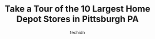 ---
layout: ampstory
image: https://i0.wp.com/www.depkes.org/wp-content/uploads/2023/06/home-depot-0-in-pittsburgh-pa-1685965801.jpeg?resize=640,853
author: techidn
featured: false
description: Discover the impressive array of Home Depot options in Pittsburgh PA, where you can find 10 of the largest Home Depot establishments in the area. From renowned classics to hidden gems, Pitts
title: Take a Tour of the 10 Largest Home Depot Stores in Pittsburgh PA
cover:
   title: Take a Tour of the 10 Largest Home Depot Stores in Pittsburgh PA
   subtitle: Rickpate
   background: https://www.depkes.org/wp-content/uploads/2023/06/home-depot-0-in-pittsburgh-pa-1685965801.jpeg

pages: 
 - layout: thirds
   top: <h1>#1 The Home Depot</h1>
   bottom: "<p>I found a 4 foot, healthy money tree (pachira aquata- hope I spelled that right LOL), sold in a 10inch grow pot, with 6 THICK trunks beautifully braided. Truly braided to</p>"
   background: https://www.depkes.org/wp-content/uploads/2023/06/home-depot-1-in-pittsburgh-pa-1685965801.jpeg
   backgroundblur: true
 - layout: thirds
   top: <h1>#2 The Home Depot</h1>
   bottom: "<p>440 Home Dr, Pittsburgh, PA 15275, United States</p>"
   background: https://www.depkes.org/wp-content/uploads/2023/06/home-depot-2-in-pittsburgh-pa-1685965801.jpeg
   cta:
      link: https://www.depkes.org/blog/take-a-tour-of-the-10-largest-home-depot-stores-in-pittsburgh-pa/
      text: Take a Tour of the 10 Largest Home Depot Stores in Pittsburgh PA
 - layout: thirds
   top: <h1>#3 The Home Depot</h1>
   bottom: "<p>9971 Mountain View Dr, West Mifflin, PA 15122, United States</p>"
   background: https://www.depkes.org/wp-content/uploads/2023/06/home-depot-3-in-pittsburgh-pa-1685965802.jpeg
   cta:
      link: https://www.depkes.org/blog/take-a-tour-of-the-10-largest-home-depot-stores-in-pittsburgh-pa/
      text: Take a Tour of the 10 Largest Home Depot Stores in Pittsburgh PA
 - layout: thirds
   top: <h1>#4 The Home Depot</h1>
   bottom: "<p>102 Aldi Dr, North Versailles, PA 15137, United States</p>"
   background: https://images.unsplash.com/photo-1531169509526-f8f1fdaa4a67?ixlib=rb-4.0.3&ixid=MnwxMjA3fDB8MHxwaG90by1wYWdlfHx8fGVufDB8fHx8&auto=format&fit=crop&w=640&h=853&q=80
   cta:
      link: https://www.depkes.org/blog/take-a-tour-of-the-10-largest-home-depot-stores-in-pittsburgh-pa/
      text: Take a Tour of the 10 Largest Home Depot Stores in Pittsburgh PA
 - layout: thirds
   top: <h1>#5 The Home Depot</h1>
   bottom: "<p>112 Ben Avon Heights Rd, Pittsburgh, PA 15237, United States</p>"
   background: https://images.unsplash.com/photo-1595364397663-fca4f075d796?ixlib=rb-4.0.3&ixid=MnwxMjA3fDB8MHxwaG90by1wYWdlfHx8fGVufDB8fHx8&auto=format&fit=crop&w=640&h=853&q=80
   cta:
      link: https://www.depkes.org/blog/take-a-tour-of-the-10-largest-home-depot-stores-in-pittsburgh-pa/
      text: Take a Tour of the 10 Largest Home Depot Stores in Pittsburgh PA
 - layout: thirds
   top: <h1>#6 The Home Depot</h1>
   bottom: "<p>999 Ross Park Mall Dr, Pittsburgh, PA 15237, United States</p>"
   background: https://images.unsplash.com/photo-1509114397022-ed747cca3f65?ixlib=rb-4.0.3&ixid=MnwxMjA3fDB8MHxwaG90by1wYWdlfHx8fGVufDB8fHx8&auto=format&fit=crop&w=640&h=853&q=80
   cta:
      link: https://www.depkes.org/blog/take-a-tour-of-the-10-largest-home-depot-stores-in-pittsburgh-pa/
      text: Take a Tour of the 10 Largest Home Depot Stores in Pittsburgh PA
 - layout: thirds
   top: <h1>#7 The Home Depot</h1>
   bottom: "<p>4000 Oxford Dr, Bethel Park, PA 15102, United States</p>"
   background: https://images.unsplash.com/photo-1541356665065-22676f35dd40?ixlib=rb-4.0.3&ixid=MnwxMjA3fDB8MHxwaG90by1wYWdlfHx8fGVufDB8fHx8&auto=format&fit=crop&w=640&h=853&q=80
   cta:
      link: https://www.depkes.org/blog/take-a-tour-of-the-10-largest-home-depot-stores-in-pittsburgh-pa/
      text: Take a Tour of the 10 Largest Home Depot Stores in Pittsburgh PA
 - layout: thirds
   middle: Continue reading...
   background: https://images.unsplash.com/photo-1484589065579-248aad0d8b13?ixlib=rb-4.0.3&ixid=MnwxMjA3fDB8MHxwaG90by1wYWdlfHx8fGVufDB8fHx8&auto=format&fit=crop&w=640&h=853&q=80
   cta:
      link: https://www.depkes.org/blog/take-a-tour-of-the-10-largest-home-depot-stores-in-pittsburgh-pa/
      text: Take a Tour of the 10 Largest Home Depot Stores in Pittsburgh PA
      
---
